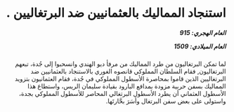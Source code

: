 <h1 dir="rtl">استنجاد المماليك بالعثمانيين ضد البرتغاليين .</h1>

<h5 dir="rtl">العام الهجري:  915

العام الميلادي: 1509

</h5>

<p dir="rtl">لما تمكن البرتغاليون من طرد المماليك من مرفأ ديو الهندي وانسحبوا إلى جُدة، تبعهم البرتغاليون, فقام السلطان المملوكي قانصوه الغوري بالاستنجاد بالعثمانيين ضد البرتغاليين الذين قاموا بمحاصرة الأسطول المملوكي في جُدة، فقام العثمانيون بتزويد المماليك بسفن حربية مزودة بمدافع البارود بقيادة سليمان الريس، واستطاع هذا الأسطول العثماني أن يطرد الأسطول البرتغالي المحاصر للأسطول المملوكي بجدة، واستولى على بعض سفن البرتغال وأسَرَ بحَّارتَها.</p></br>
